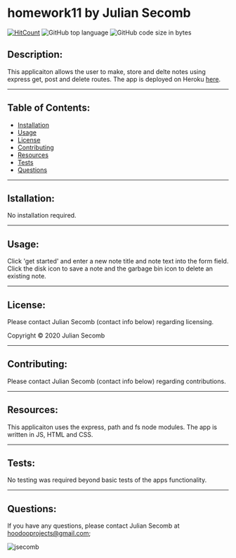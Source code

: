# homework11 by Julian Secomb 

[![HitCount](http://hits.dwyl.com/{jsecomb}/{homework11}.svg)](http://hits.dwyl.com/{jsecomb}/{homework11})
![GitHub top language](https://img.shields.io/github/languages/top/jsecomb/homework11?style=flat-square)
![GitHub code size in bytes](https://img.shields.io/github/languages/code-size/jsecomb/homework11?style=flat-square)

## Description: 

This applicaiton allows the user to make, store and delte notes using express get, post and delete routes. The app is deployed on Heroku [here](https://polar-citadel-48203.herokuapp.com).

---

## Table of Contents:
* [Installation](#installation)
* [Usage](#usage)
* [License](#license)
* [Contributing](#contributing)
* [Resources](#resources)
* [Tests](#tests)
* [Questions](#questions)

---

## Istallation: 

No installation required.

---

## Usage: 

Click 'get started' and enter a new note title and note text into the form field. Click the disk icon to save a note and the garbage bin icon to delete an existing note.

---

## License: 

Please contact Julian Secomb (contact info below) regarding licensing.

Copyright © 2020 Julian Secomb

---

## Contributing:

Please contact Julian Secomb (contact info below) regarding contributions.

---

## Resources:

This applicaiton uses the express, path and fs node modules. The app is written in JS, HTML and CSS.

---

## Tests:

No testing was required beyond basic tests of the apps functionality.

---

## Questions:

If you have any questions, please contact Julian Secomb at hoodooprojects@gmail.com;

<img src="https://avatars3.githubusercontent.com/u/59972103?v=4" alt="jsecomb"/>